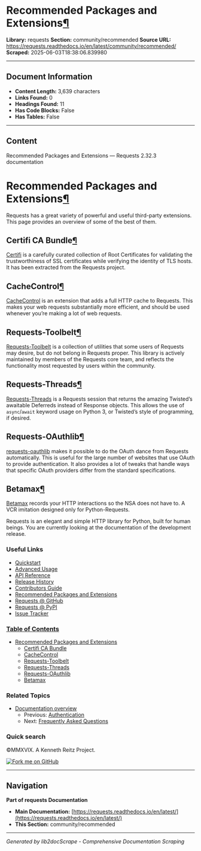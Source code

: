 # Recommended Packages and Extensions[¶](#recommended-packages-and-extensions "Link to this heading")

**Library:** requests
**Section:** community/recommended
**Source URL:** https://requests.readthedocs.io/en/latest/community/recommended/
**Scraped:** 2025-06-03T18:38:06.839980

---

## Document Information

- **Content Length:** 3,639 characters
- **Links Found:** 0
- **Headings Found:** 11
- **Has Code Blocks:** False
- **Has Tables:** False

---

## Content


Recommended Packages and Extensions — Requests 2.32.3 documentation







# Recommended Packages and Extensions[¶](#recommended-packages-and-extensions "Link to this heading")

Requests has a great variety of powerful and useful third-party extensions.
This page provides an overview of some of the best of them.

## Certifi CA Bundle[¶](#certifi-ca-bundle "Link to this heading")

[Certifi](https://github.com/certifi/python-certifi) is a carefully curated collection of Root Certificates for
validating the trustworthiness of SSL certificates while verifying the
identity of TLS hosts. It has been extracted from the Requests project.


## CacheControl[¶](#cachecontrol "Link to this heading")

[CacheControl](https://cachecontrol.readthedocs.io/en/latest/) is an extension that adds a full HTTP cache to Requests. This
makes your web requests substantially more efficient, and should be used
whenever you’re making a lot of web requests.


## Requests-Toolbelt[¶](#requests-toolbelt "Link to this heading")

[Requests-Toolbelt](https://toolbelt.readthedocs.io/en/latest/index.html) is a collection of utilities that some users of Requests may desire,
but do not belong in Requests proper. This library is actively maintained
by members of the Requests core team, and reflects the functionality most
requested by users within the community.


## Requests-Threads[¶](#requests-threads "Link to this heading")

[Requests-Threads](https://github.com/requests/requests-threads) is a Requests session that returns the amazing Twisted’s awaitable Deferreds instead of Response objects. This allows the use of `async`/`await` keyword usage on Python 3, or Twisted’s style of programming, if desired.


## Requests-OAuthlib[¶](#requests-oauthlib "Link to this heading")

[requests-oauthlib](https://requests-oauthlib.readthedocs.io/en/latest/) makes it possible to do the OAuth dance from Requests
automatically. This is useful for the large number of websites that use OAuth
to provide authentication. It also provides a lot of tweaks that handle ways
that specific OAuth providers differ from the standard specifications.


## Betamax[¶](#betamax "Link to this heading")

[Betamax](https://github.com/betamaxpy/betamax) records your HTTP interactions so the NSA does not have to.
A VCR imitation designed only for Python-Requests.






Requests is an elegant and simple HTTP library for Python, built for
human beings. You are currently looking at the documentation of the
development release.

### Useful Links

* [Quickstart](../../user/quickstart/)
* [Advanced Usage](../../user/advanced/)
* [API Reference](../../api/)
* [Release History](../updates/#release-history)
* [Contributors Guide](../../dev/contributing/)
* [Recommended Packages and Extensions](#)
* [Requests @ GitHub](https://github.com/psf/requests)
* [Requests @ PyPI](https://pypi.org/project/requests/)
* [Issue Tracker](https://github.com/psf/requests/issues)

### [Table of Contents](../../)

* [Recommended Packages and Extensions](#)
  + [Certifi CA Bundle](#certifi-ca-bundle)
  + [CacheControl](#cachecontrol)
  + [Requests-Toolbelt](#requests-toolbelt)
  + [Requests-Threads](#requests-threads)
  + [Requests-OAuthlib](#requests-oauthlib)
  + [Betamax](#betamax)
### Related Topics

* [Documentation overview](../../)
  + Previous: [Authentication](../../user/authentication/ "previous chapter")
  + Next: [Frequently Asked Questions](../faq/ "next chapter")

### Quick search








©MMXVIX. A Kenneth Reitz Project.

[![Fork me on GitHub](https://github.blog/wp-content/uploads/2008/12/forkme_right_darkblue_121621.png)](https://github.com/requests/requests)


---

## Navigation

**Part of requests Documentation**
- **Main Documentation:** [https://requests.readthedocs.io/en/latest/](https://requests.readthedocs.io/en/latest/)
- **This Section:** community/recommended

---

*Generated by lib2docScrape - Comprehensive Documentation Scraping*
